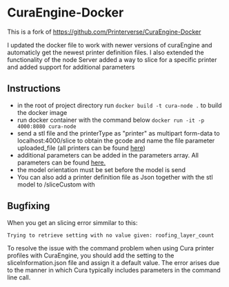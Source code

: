 # CuraEngine-Docker
This is a fork of https://github.com/Printerverse/CuraEngine-Docker

I updated the docker file to work with newer versions of curaEngine and automaticly get the newest printer definition files.
I also extended the functionality of the node Server added a way to slice for a specific printer and added support for additional parameters 

## Instructions
- in the root of project directory run ```docker build -t cura-node .``` to build the docker image
- run docker container with the command below
```docker run -it -p 4000:8080 cura-node```
- send a stl file and the printerType as "printer" as multipart form-data to localhost:4000/slice to obtain the gcode and name the file parameter uploaded_file (all printers can be found [here](https://github.com/Ultimaker/Cura/tree/main/resources/definitions))
- additional parameters can be added in the parameters array. All parameters can be found [here.]( https://github.com/Ultimaker/Cura/tree/main/resources/definitions/fdmprinter.def.json)
- the model orientation must be set before the model is send
- You can also add a printer definition file as Json together with the stl model to /sliceCustom with  

## Bugfixing

When you get an slicing error simmilar to this:

```Trying to retrieve setting with no value given: roofing_layer_count```

To resolve the issue with the command problem when using Cura printer profiles with CuraEngine, you should add the setting to the sliceInformation.json file and assign it a default value. The error arises due to the manner in which Cura typically includes parameters in the command line call.
